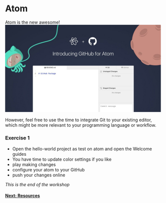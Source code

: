 # Atom

Atom is the new awesome!
![Atom and GitHub](./img/atom-github.jpg)

However, feel free to use the time to integrate Git to your existing editor, which might be more relevant to your programming language or workflow.


### Exercise 1

- Open the hello-world project as test on atom and open the Welcome guides
- You have time to update color settings if you like
- play making changes
- configure your atom to your GitHub
- push your changes online

*This is the end of the workshop*

#### [Next: Resources](./007_resources.md)
